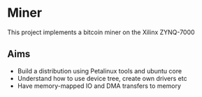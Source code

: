 # Miner

This project implements a bitcoin miner on the Xilinx ZYNQ-7000

## Aims

* Build a distribution using Petalinux tools and ubuntu core
* Understand how to use device tree, create own drivers etc
* Have memory-mapped IO and DMA transfers to memory
